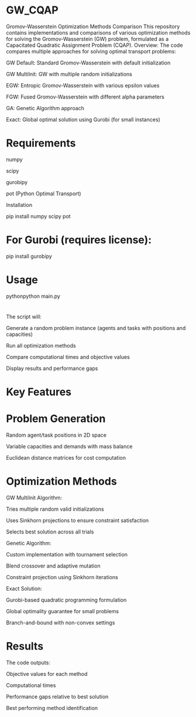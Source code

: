 # GW_CQAP
Gromov-Wasserstein Optimization Methods Comparison
This repository contains implementations and comparisons of various optimization methods for solving the Gromov-Wasserstein (GW) problem, formulated as a Capacitated Quadratic Assignment Problem (CQAP).
Overview:
The code compares multiple approaches for solving optimal transport problems:

GW Default: Standard Gromov-Wasserstein with default initialization

GW MultiInit: GW with multiple random initializations

EGW: Entropic Gromov-Wasserstein with various epsilon values

FGW: Fused Gromov-Wasserstein with different alpha parameters

GA: Genetic Algorithm approach

Exact: Global optimal solution using Gurobi (for small instances)

# Requirements

numpy

scipy

gurobipy

pot (Python Optimal Transport)

Installation

pip install numpy scipy pot
# For Gurobi (requires license):
pip install gurobipy
# Usage
pythonpython main.py

# 
The script will:

Generate a random problem instance (agents and tasks with positions and capacities)

Run all optimization methods

Compare computational times and objective values

Display results and performance gaps

# Key Features
# Problem Generation

Random agent/task positions in 2D space

Variable capacities and demands with mass balance

Euclidean distance matrices for cost computation


# Optimization Methods
GW MultiInit Algorithm:

Tries multiple random valid initializations

Uses Sinkhorn projections to ensure constraint satisfaction

Selects best solution across all trials


Genetic Algorithm:

Custom implementation with tournament selection

Blend crossover and adaptive mutation

Constraint projection using Sinkhorn iterations

Exact Solution:

Gurobi-based quadratic programming formulation

Global optimality guarantee for small problems

Branch-and-bound with non-convex settings

# Results
The code outputs:

Objective values for each method

Computational times

Performance gaps relative to best solution

Best performing method identification
